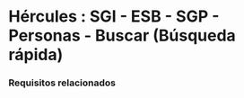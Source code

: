 # Hércules : SGI \- ESB \- SGP \- Personas \- Buscar (Búsqueda rápida)



### Requisitos relacionados






